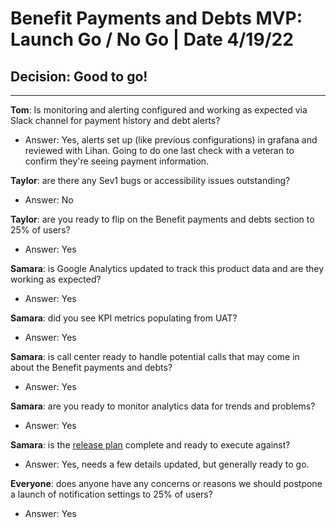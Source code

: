 # Benefit Payments and Debts MVP: Launch Go / No Go | Date 4/19/22

## Decision: Good to go!

---

**Tom**: Is monitoring and alerting configured and working as expected via Slack channel for payment history and debt alerts?
- Answer: Yes, alerts set up (like previous configurations) in grafana and reviewed with Lihan. Going to do one last check with a veteran to confirm they're seeing payment information.

**Taylor**: are there any Sev1 bugs or accessibility issues outstanding?
- Answer: No

**Taylor**: are you ready to flip on the Benefit payments and debts section to 25% of users?
- Answer: Yes

**Samara**: is Google Analytics updated to track this product data and are they working as expected?
- Answer: Yes

**Samara**: did you see KPI metrics populating from UAT?
- Answer: Yes

**Samara**: is call center ready to handle potential calls that may come in about the Benefit payments and debts?
- Answer: Yes

**Samara**: are you ready to monitor analytics data for trends and problems?
- Answer: Yes

**Samara**: is the [release plan](https://github.com/department-of-veterans-affairs/va.gov-team/blob/master/products/identity-personalization/my-va/payment-history/product/release-plan.md) complete and ready to execute against?
- Answer: Yes, needs a few details updated, but generally ready to go.

**Everyone**: does anyone have any concerns or reasons we should postpone a launch of notification settings to 25% of users?
- Answer: Yes 
